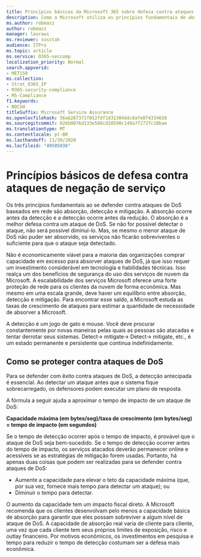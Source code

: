```yaml
---
title: Princípios básicos da Microsoft 365 sobre defesa contra ataques de negação de serviço
description: Como a Microsoft utiliza os princípios fundamentais de absorção, detecção e atenuação em sua defesa contra ataques de negação de serviço (DoS).
ms.author: robmazz
author: robmazz
manager: laurawi
ms.reviewer: sosstah
audience: ITPro
ms.topic: article
ms.service: O365-seccomp
localization_priority: Normal
search.appverid:
- MET150
ms.collection:
- Strat_O365_IP
- M365-security-compliance
- MS-Compliance
f1.keywords:
- NOCSH
titleSuffix: Microsoft Service Assurance
ms.openlocfilehash: 56ab287371f012fdf1d31304ddc8afe8f4334658
ms.sourcegitcommit: 626b0076d133e588cd28598c149a7f272fc18bae
ms.translationtype: MT
ms.contentlocale: pt-BR
ms.lasthandoff: 11/30/2020
ms.locfileid: "49505836"
---
```

# <a name="core-principles-of-defense-against-denial-of-service-attacks"></a>Princípios básicos de defesa contra ataques de negação de serviço

Os três princípios fundamentais ao se defender contra ataques de DoS baseados em rede são absorção, detecção e mitigação. A absorção ocorre antes da detecção e a detecção ocorre antes da redução. O absorção é a melhor defesa contra um ataque de DoS. Se não for possível detectar o ataque, não será possível diminuí-lo. Mas, se mesmo o menor ataque de DoS não puder ser absorvido, os serviços não ficarão sobreviventes o suficiente para que o ataque seja detectado.

Não é economicamente viável para a maioria das organizações comprar capacidade em excesso para absorver ataques de DoS, já que isso requer um investimento considerável em tecnologia e habilidades técnicas. Isso realça um dos benefícios de segurança do uso dos serviços de nuvem da Microsoft. A escalabilidade dos serviços Microsoft oferece uma forte proteção de rede para os clientes da nuvem de forma econômica. Mas mesmo em uma escala grande, deve haver um equilíbrio entre absorção, detecção e mitigação. Para encontrar esse saldo, a Microsoft estuda as taxas de crescimento de ataques para estimar a quantidade de necessidade de absorver a Microsoft.

A detecção é um jogo de gato e mouse. Você deve procurar constantemente por novas maneiras pelas quais as pessoas são atacadas e tentar derrotar seus sistemas. Detect-> mitigate-> Detect-> mitigate, etc., é um estado permanente e persistente que continua indefinidamente.

## <a name="defending-against-dos-attacks"></a>Como se proteger contra ataques de DoS

Para se defender com êxito contra ataques de DoS, a detecção antecipada é essencial. Ao detectar um ataque antes que o sistema fique sobrecarregado, os defensores podem executar um plano de resposta.

A fórmula a seguir ajuda a aproximar o tempo de impacto de um ataque de DoS:

   **Capacidade máxima (em bytes/seg)/taxa de crescimento (em bytes/seg) = tempo de impacto (em segundos)**

Se o tempo de detecção ocorrer após o tempo de impacto, é provável que o ataque de DoS seja bem-sucedido. Se o tempo de detecção ocorrer antes do tempo de impacto, os serviços atacados deverão permanecer online e acessíveis se as estratégias de mitigação forem usadas. Portanto, há apenas duas coisas que podem ser realizadas para se defender contra ataques de DoS:

- Aumente a capacidade para elevar o teto da capacidade máxima (que, por sua vez, fornece mais tempo para detectar um ataque); ou
- Diminuir o tempo para detectar.

O aumento da capacidade tem um impacto fiscal direto. A Microsoft recomenda que os clientes desenvolvam pelo menos a capacidade básica de absorção para garantir que eles possam sobreviver a algum nível de ataque de DoS. A capacidade de absorção real varia de cliente para cliente, uma vez que cada cliente tem seus próprios limites de exposição, risco e outlay financeiro. Por motivos econômicos, os investimentos em pesquisa e tempo para reduzir o tempo de detecção costumam ser a defesa mais econômica.
